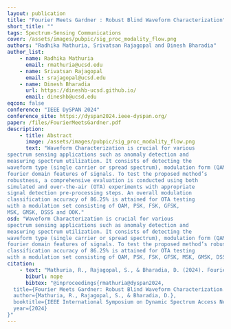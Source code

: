 ```yaml
---
layout: publication
title: "Fourier Meets Gardner : Robust Blind Waveform Characterization"
short_title: ""
tags: Spectrum-Sensing Communications
cover: /assets/images/pubpic/sig_proc_modality_flow.png
authors: "Radhika Mathuria, Srivatsan Rajagopal and Dinesh Bharadia"
author_list:
    - name: Radhika Mathuria
      email: rmathuria@ucsd.edu
    - name: Srivatsan Rajagopal
      email: srajagopal@ucsd.edu
    - name: Dinesh Bharadia
      url: https://dineshb-ucsd.github.io/
      email: dineshb@ucsd.edu
eqcon: false
conference: "IEEE DySPAN 2024"
conference_site: https://dyspan2024.ieee-dyspan.org/
paper: /files/FourierMeetsGardner.pdf
description:
    - title: Abstract
      image: /assets/images/pubpic/sig_proc_modality_flow.png
      text: "Waveform Characterization is crucial for various
spectrum sensing applications such as anomaly detection and
measuring spectrum utilization. It consists of detecting the
waveform type (single carrier or spread spectrum), modulation form (QAM, PSK, FSK, GMSK, GFSK etc ̇) and corresponding parameters such as symbol rate and chip rate. In this paper, we propose a blind characterization algorithm suited for these applications using second-order cyclostationary and
fourier domain features of signals. To test the proposed method’s
robustness, a comprehensive evaluation is conducted using both
simulated and over-the-air (OTA) experiments with appropriate
signal detection pre-processing steps. An overall modulation
classification accuracy of 86.25% is attained for OTA testing
with a modulation set consisting of QAM, PSK, FSK, GFSK,
MSK, GMSK, DSSS and OOK."
osd: "Waveform Characterization is crucial for various
spectrum sensing applications such as anomaly detection and
measuring spectrum utilization. It consists of detecting the
waveform type (single carrier or spread spectrum), modulation form (QAM, PSK, FSK, GMSK, GFSK etc ̇) and corresponding parameters such as symbol rate and chip rate. In this paper, we propose a blind characterization algorithm suited for these applications using second-order cyclostationary and
fourier domain features of signals. To test the proposed method’s robustness, a comprehensive evaluation is conducted using both simulated and over-the-air (OTA) experiments with appropriate signal detection pre-processing steps. An overall modulation
classification accuracy of 86.25% is attained for OTA testing
with a modulation set consisting of QAM, PSK, FSK, GFSK, MSK, GMSK, DSSS and OOK."
citation:
    - text: "Mathuria, R., Rajagopal, S., & Bharadia, D. (2024). Fourier Meets Gardner: Robust Blind Waveform Characterization. In IEEE International Symposium on Dynamic Spectrum Access Networks (IEEE DySPAN 24)."
      biburl: nope
      bibtex: "@inproceedings{rmathuria@dyspan2024,
  title={Fourier Meets Gardner: Robust Blind Waveform Characterization.},
  author={Mathuria, R., Rajagopal, S., & Bharadia, D.},
  booktitle={IEEE International Symposium on Dynamic Spectrum Access Networks (IEEE DySPAN 24)},
  year={2024}
}"
---
```

